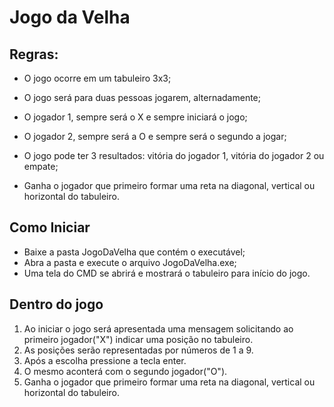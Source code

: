 # Jogo da Velha
## Regras:
- O jogo ocorre em um tabuleiro 3x3;

- O jogo será para duas pessoas jogarem, alternadamente;

- O jogador 1, sempre será o X e sempre iniciará o jogo;

- O jogador 2, sempre será a O e sempre será o segundo a jogar;

- O jogo pode ter 3 resultados: vitória do jogador 1, vitória do jogador 2 ou empate;

- Ganha o jogador que primeiro formar uma reta na diagonal, vertical ou horizontal do tabuleiro.

## Como Iniciar

- Baixe a pasta JogoDaVelha que contém o executável;
- Abra a pasta e execute o arquivo JogoDaVelha.exe;
- Uma tela do CMD se abrirá e mostrará o tabuleiro para início do jogo.

## Dentro do jogo

1) Ao iniciar o jogo será apresentada uma mensagem solicitando ao primeiro jogador("X") indicar uma posição no tabuleiro.
2) As posições serão representadas por números de 1 a 9. 
3) Após a escolha pressione a tecla enter.
4) O mesmo aconterá com o segundo jogador("O").
5) Ganha o jogador que primeiro formar uma reta na diagonal, vertical ou horizontal do tabuleiro.